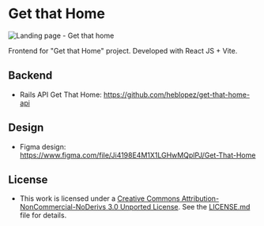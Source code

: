 # Get that Home

![Landing page - Get that home](https://cdn.discordapp.com/attachments/1072664951749099633/1094309150437154977/image.png)

Frontend for "Get that Home" project. Developed with React JS + Vite. 

## Backend

- Rails API Get That Home: https://github.com/heblopez/get-that-home-api

## Design

- Figma design: https://www.figma.com/file/Ji4198E4M1X1LGHwMQplPJ/Get-That-Home

## License

- This work is licensed under a [Creative Commons Attribution-NonCommercial-NoDerivs 3.0 Unported License](https://creativecommons.org/licenses/by-nc-nd/3.0/). See the [LICENSE.md](https://github.com/heblopez/get-that-home-api/blob/main/LICENSE.md) file for details.
